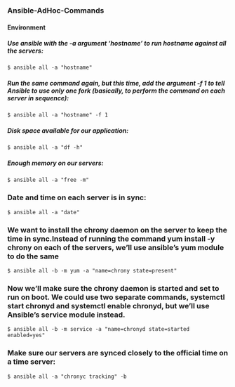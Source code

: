 ### Ansible-AdHoc-Commands

#### Environment
##### Use ansible with the -a argument ‘hostname’ to run hostname against all the servers: 
```
$ ansible all -a "hostname"
```
##### Run the same command again, but this time, add the argument -f 1 to tell Ansible to use only one fork (basically, to perform the command on each server in sequence):
```
$ ansible all -a "hostname" -f 1
```
##### Disk space available for our application:
```
$ ansible all -a "df -h"
```
##### Enough memory on our servers: 
```
$ ansible all -a "free -m"
```
### Date and time on each server is in sync: 
```
$ ansible all -a "date"
```
### We want to install the chrony daemon on the server to keep the time in sync.Instead of running the command yum install -y chrony on each of the servers, we’ll use ansible’s yum module to do the same
```
$ ansible all -b -m yum -a "name=chrony state=present"
```
### Now we’ll make sure the chrony daemon is started and set to run on boot. We could use two separate commands, systemctl start chronyd and systemctl enable chronyd, but we’ll use Ansible’s service module instead. 
```
$ ansible all -b -m service -a "name=chronyd state=started enabled=yes"
```
### Make sure our servers are synced closely to the official time on a time server:
```
$ ansible all -a "chronyc tracking" -b
```
